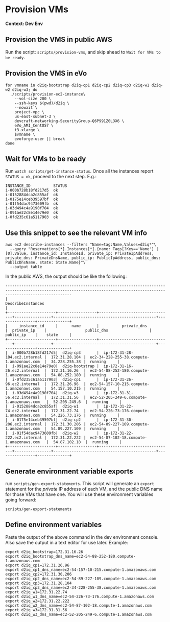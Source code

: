 # Provision VMs

**Context: Dev Env**

## Provision the VMS in public AWS

Run the script: `scripts/provision-vms`, and skip ahead to `Wait for VMs to be ready`.

## Provision the VMS in eVo
```
for vmname in d2iq-bootstrap d2iq-cp1 d2iq-cp2 d2iq-cp3 d2iq-w1 d2iq-w2 d2iq-w3; do
  ./scripts/provision-ec2-instance\
    --vol-size 200 \
    --ssh-keys $(pwd)/d2iq \
    --nowait \
    project-vpc \
    us-east-subnet-3 \
    devcraft-networking-SecurityGroup-Q6P991Z0L3X6 \
    eVo_AMI_CentOS7 \
    t3.xlarge \
    $vmname \
    evoforge-user || break
done
```

## Wait for VMs to be ready

Run `watch scripts/get-instance-status`. Once all the instances report `STATUS = ok`, proceed to the next step. E.g.:
```
INSTANCE_ID          STATUS
i-000b728b18fd217d5  ok
i-0152884dca2c855af  ok
i-0175e14ceb39597bf  ok
i-01f54dac9473609fb  ok
i-03d494c4a9190f704  ok
i-091ae22c8e14e79e0  ok
i-0fd235c61a5117903  ok
```

## Use this snippet to see the relevant VM info
```
aws ec2 describe-instances --filters "Name=tag:Name,Values=d2iq*"\
  --query "Reservations[*].Instances[*].{name: Tags[?Key=='Name'] | [0].Value, instance_id: InstanceId, private_ip: PrivateIpAddress, private_dns: PrivateDnsName, public_ip: PublicIpAddress, public_dns: PublicDnsName, state: State.Name}"\
  --output table
```

In the public AWS, the output should be like the following:
```
-------------------------------------------------------------------------------------------------------------------------------------------------------------------------
|                                                                           DescribeInstances                                                                           |
+---------------------+-----------------+--------------------------------+----------------+---------------------------------------------+----------------+--------------+
|     instance_id     |      name       |          private_dns           |  private_ip    |                 public_dns                  |   public_ip    |    state     |
+---------------------+-----------------+--------------------------------+----------------+---------------------------------------------+----------------+--------------+
|  i-000b728b18fd217d5|  d2iq-cp3       |  ip-172-31-28-104.ec2.internal |  172.31.28.104 |  ec2-34-228-255-38.compute-1.amazonaws.com  |  34.228.255.38 |  running     |
|  i-091ae22c8e14e79e0|  d2iq-bootstrap |  ip-172-31-16-26.ec2.internal  |  172.31.16.26  |  ec2-54-88-252-180.compute-1.amazonaws.com  |  54.88.252.180 |  running     |
|  i-0fd235c61a5117903|  d2iq-cp1       |  ip-172-31-26-96.ec2.internal  |  172.31.26.96  |  ec2-54-157-10-215.compute-1.amazonaws.com  |  54.157.10.215 |  running     |
|  i-03d494c4a9190f704|  d2iq-w3        |  ip-172-31-31-56.ec2.internal  |  172.31.31.56  |  ec2-52-205-249-6.compute-1.amazonaws.com   |  52.205.249.6  |  running     |
|  i-0152884dca2c855af|  d2iq-w1        |  ip-172-31-22-74.ec2.internal  |  172.31.22.74  |  ec2-54-226-73-176.compute-1.amazonaws.com  |  54.226.73.176 |  running     |
|  i-0175e14ceb39597bf|  d2iq-cp2       |  ip-172-31-30-206.ec2.internal |  172.31.30.206 |  ec2-54-89-227-109.compute-1.amazonaws.com  |  54.89.227.109 |  running     |
|  i-01f54dac9473609fb|  d2iq-w2        |  ip-172-31-22-222.ec2.internal |  172.31.22.222 |  ec2-54-87-102-18.compute-1.amazonaws.com   |  54.87.102.18  |  running     |
+---------------------+-----------------+--------------------------------+----------------+---------------------------------------------+----------------+--------------+
```

## Generate environment variable exports

run `scripts/gen-export-statements`. This script will generate an `export` statement for the _private_ IP address of each  VM, and the public DNS name for those VMs that have one. You will use these environment variables going forward:

```
scripts/gen-export-statements
```

## Define environment variables

Paste the output of the above command in the dev environment console. Also save the output in a text editor for use later. Example:
```
export d2iq_bootstrap=172.31.16.26
export d2iq_bootstrap_dns_name=ec2-54-88-252-180.compute-1.amazonaws.com
export d2iq_cp1=172.31.26.96
export d2iq_cp1_dns_name=ec2-54-157-10-215.compute-1.amazonaws.com
export d2iq_cp2=172.31.30.206
export d2iq_cp2_dns_name=ec2-54-89-227-109.compute-1.amazonaws.com
export d2iq_cp3=172.31.28.104
export d2iq_cp3_dns_name=ec2-34-228-255-38.compute-1.amazonaws.com
export d2iq_w1=172.31.22.74
export d2iq_w1_dns_name=ec2-54-226-73-176.compute-1.amazonaws.com
export d2iq_w2=172.31.22.222
export d2iq_w2_dns_name=ec2-54-87-102-18.compute-1.amazonaws.com
export d2iq_w3=172.31.31.56
export d2iq_w3_dns_name=ec2-52-205-249-6.compute-1.amazonaws.com
```
